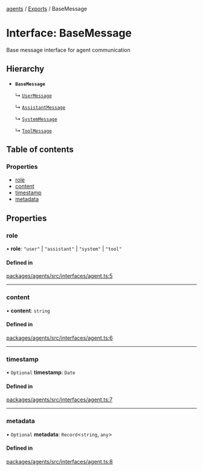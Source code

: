<!-- 
 ⚠️  AUTO-GENERATED FILE - DO NOT EDIT MANUALLY
 This file is automatically generated by scripts/docs-generator.js
 To make changes, edit the source TypeScript files or update the generator script
-->

[agents](../../) / [Exports](../modules) / BaseMessage

# Interface: BaseMessage

Base message interface for agent communication

## Hierarchy

- **`BaseMessage`**

  ↳ [`UserMessage`](UserMessage)

  ↳ [`AssistantMessage`](AssistantMessage)

  ↳ [`SystemMessage`](SystemMessage)

  ↳ [`ToolMessage`](ToolMessage)

## Table of contents

### Properties

- [role](BaseMessage#role)
- [content](BaseMessage#content)
- [timestamp](BaseMessage#timestamp)
- [metadata](BaseMessage#metadata)

## Properties

### role

• **role**: ``"user"`` \| ``"assistant"`` \| ``"system"`` \| ``"tool"``

#### Defined in

[packages/agents/src/interfaces/agent.ts:5](https://github.com/woojubb/robota/blob/1b62bb02b890c71ae884378577a1521b0f8628be/packages/agents/src/interfaces/agent.ts#L5)

___

### content

• **content**: `string`

#### Defined in

[packages/agents/src/interfaces/agent.ts:6](https://github.com/woojubb/robota/blob/1b62bb02b890c71ae884378577a1521b0f8628be/packages/agents/src/interfaces/agent.ts#L6)

___

### timestamp

• `Optional` **timestamp**: `Date`

#### Defined in

[packages/agents/src/interfaces/agent.ts:7](https://github.com/woojubb/robota/blob/1b62bb02b890c71ae884378577a1521b0f8628be/packages/agents/src/interfaces/agent.ts#L7)

___

### metadata

• `Optional` **metadata**: `Record`\<`string`, `any`\>

#### Defined in

[packages/agents/src/interfaces/agent.ts:8](https://github.com/woojubb/robota/blob/1b62bb02b890c71ae884378577a1521b0f8628be/packages/agents/src/interfaces/agent.ts#L8)

